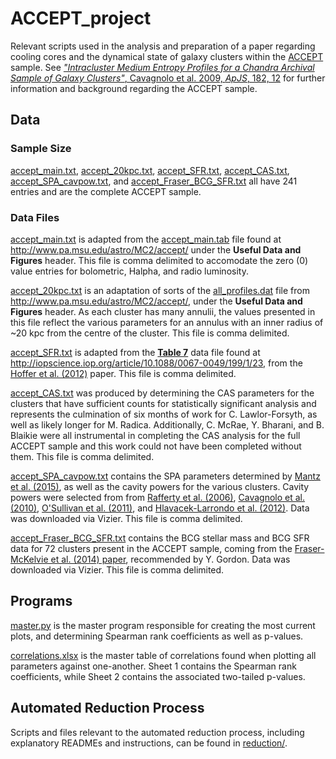 # ACCEPT_project #

Relevant scripts used in the analysis and preparation of a paper regarding cooling cores and the dynamical state of galaxy clusters within the [ACCEPT](https://web.pa.msu.edu/astro/MC2/accept/) sample. See [*"Intracluster Medium Entropy Profiles for a Chandra Archival Sample of Galaxy Clusters"*, Cavagnolo et al. 2009, *ApJS*, 182, 12](http://adsabs.harvard.edu/abs/2009ApJS..182...12C) for further information and background regarding the ACCEPT sample.

## Data ##

### Sample Size ###

[accept_main.txt](accept_main.txt), [accept_20kpc.txt](accept_20kpc.txt), [accept_SFR.txt](accept_SFR.txt), [accept_CAS.txt](accept_CAS.txt), [accept_SPA_cavpow.txt](accept_SPA_cavpow.txt), and [accept_Fraser_BCG_SFR.txt](accept_Fraser_BCG_SFR.txt) all have 241 entries and are the complete ACCEPT sample.

### Data Files ###

[accept_main.txt](accept_main.txt) is adapted from the [accept_main.tab](https://web.pa.msu.edu/astro/MC2/accept/accept_main.tab) file found at http://www.pa.msu.edu/astro/MC2/accept/ under the **Useful Data and Figures** header. This file is comma delimited to accomodate the zero (0) value entries for bolometric, Halpha, and radio luminosity.

[accept_20kpc.txt](accept_20kpc.txt) is an adaptation of sorts of the [all_profiles.dat](https://web.pa.msu.edu/astro/MC2/accept/data/all_profiles.dat) file from http://www.pa.msu.edu/astro/MC2/accept/, under the **Useful Data and Figures** header. As each cluster has many annulii, the values presented in this file reflect the various parameters for an annulus with an inner radius of ~20 kpc from the centre of the cluster. This file is comma delimited.

[accept_SFR.txt](accept_SFR.txt) is adapted from the [**Table 7**](http://iopscience.iop.org/0067-0049/199/1/23/suppdata/apjs420668t7_mrt.txt) data file found at http://iopscience.iop.org/article/10.1088/0067-0049/199/1/23, from the [Hoffer et al. (2012)](http://adsabs.harvard.edu/abs/2012ApJS..199...23H) paper. This file is comma delimited.

[accept_CAS.txt](accept_CAS.txt) was produced by determining the CAS parameters for the clusters that have sufficient counts for statistically significant analysis and represents the culmination of six months of work for C. Lawlor-Forsyth, as well as likely longer for M. Radica. Additionally, C. McRae, Y. Bharani, and B. Blaikie were all instrumental in completing the CAS analysis for the full ACCEPT sample and this work could not have been completed without them. This file is comma delimited.

[accept_SPA_cavpow.txt](accept_SPA_cavpow.txt) contains the SPA parameters determined by [Mantz et al. (2015)](http://adsabs.harvard.edu/abs/2015MNRAS.449..199M), as well as the cavity powers for the various clusters. Cavity powers were selected from from [Rafferty et al. (2006)](http://adsabs.harvard.edu/abs/2006ApJ...652..216R), [Cavagnolo et al. (2010)](http://adsabs.harvard.edu/abs/2010ApJ...720.1066C), [O'Sullivan et al. (2011)](http://adsabs.harvard.edu/abs/2011ApJ...735...11O), and [Hlavacek-Larrondo et al. (2012)](http://adsabs.harvard.edu/abs/2012MNRAS.421.1360H). Data was downloaded via Vizier. This file is comma delimited.

[accept_Fraser_BCG_SFR.txt](accept_Fraser_BCG_SFR.txt) contains the BCG stellar mass and BCG SFR data for 72 clusters present in the ACCEPT sample, coming from the [Fraser-McKelvie et al. (2014) paper](http://adsabs.harvard.edu/abs/2014MNRAS.444L..63F), recommended by Y. Gordon. Data was downloaded via Vizier. This file is comma delimited.

## Programs ##

[master.py](master.py) is the master program responsible for creating the most current plots, and determining Spearman rank coefficients as well as p-values.

[correlations.xlsx](correlations.xlsx) is the master table of correlations found when plotting all parameters against one-another. Sheet 1 contains the Spearman rank coefficients, while Sheet 2 contains the associated two-tailed p-values.

## Automated Reduction Process ##

Scripts and files relevant to the automated reduction process, including explanatory READMEs and instructions, can be found in [reduction/](reduction).
